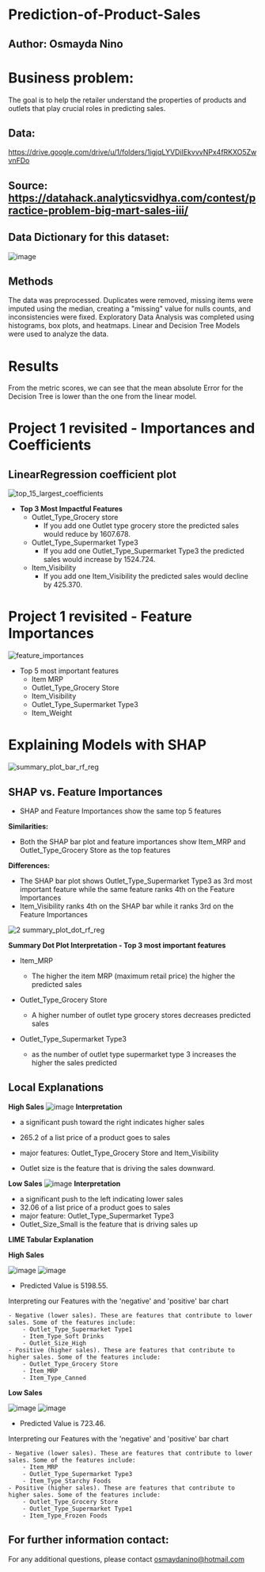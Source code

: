 # Prediction-of-Product-Sales

## Author: Osmayda Nino

# Business problem: 
The goal is to help the retailer understand the properties of products and outlets that play crucial roles in predicting sales.

## Data: 
https://drive.google.com/drive/u/1/folders/1igjqLYVDiIEkvvvNPx4fRKXO5ZwvnFDo
## Source: https://datahack.analyticsvidhya.com/contest/practice-problem-big-mart-sales-iii/

## Data Dictionary for this dataset:
![image](https://github.com/Osmayda/Prediction-of-Product-Sales/assets/129660519/3424c24c-a9be-46af-856d-7f1c11ddfa5d)

## Methods
The data was preprocessed. Duplicates were removed, missing items were imputed using the median, creating a "missing" value for nulls counts, and inconsistencies were fixed. 
Exploratory Data Analysis was completed using histograms, box plots, and heatmaps. 
Linear and Decision Tree Models were used to analyze the data.

# Results
From the metric scores, we can see that the mean absolute Error for the Decision Tree is lower than the one from the linear model. 

# Project 1 revisited - Importances and Coefficients
## LinearRegression coefficient plot
![top_15_largest_coefficients](https://github.com/Osmayda/Prediction-of-Product-Sales/assets/129660519/206fc0db-3bef-49de-b5c0-e3d316f49077)

- **Top 3 Most Impactful Features**
    - Outlet_Type_Grocery store
        - If you add one Outlet type grocery store the predicted sales would reduce by 1607.678.
    - Outlet_Type_Supermarket Type3
        - If you add one Outlet_Type_Supermarket Type3 the predicted sales would increase by 1524.724.
    - Item_Visibility
        - If you add one Item_Visibility the predicted sales would decline by 425.370.
# Project 1 revisited - Feature Importances
![feature_importances](https://github.com/Osmayda/Prediction-of-Product-Sales/assets/129660519/3622c8a5-a0f2-4ca3-83a2-e70294d81fbb)
- Top 5 most important features
    - Item MRP
    - Outlet_Type_Grocery Store
    - Item_Visibility
    - Outlet_Type_Supermarket Type3
    - Item_Weight

# Explaining Models with SHAP
![summary_plot_bar_rf_reg](https://github.com/Osmayda/Prediction-of-Product-Sales/assets/129660519/70d677a2-c7ef-4b25-acf3-92110339c53d)
## SHAP vs. Feature Importances
- SHAP and Feature Importances show the same top 5 features

**Similarities:**
- Both the SHAP bar plot and feature importances show Item_MRP and Outlet_Type_Grocery Store as the top features

**Differences:**
- The SHAP bar plot shows Outlet_Type_Supermarket Type3 as 3rd most important feature while the same feature ranks 4th on the Feature Importances
- Item_Visibility ranks 4th on the SHAP bar while it ranks 3rd on the Feature Importances

![2 summary_plot_dot_rf_reg](https://github.com/Osmayda/Prediction-of-Product-Sales/assets/129660519/50f798b7-bf93-4b11-b8ec-bbe191ceb9af)

**Summary Dot Plot Interpretation - Top 3 most important features**
- Item_MRP
    - The higher the item MRP (maximum retail price) the higher the predicted sales
      
- Outlet_Type_Grocery Store
    - A higher number of outlet type grocery stores decreases predicted sales
      
- Outlet_Type_Supermarket Type3
  
    - as the number of outlet type supermarket type 3 increases the higher the sales predicted

## **Local Explanations**
**High Sales**
![image](https://github.com/Osmayda/Prediction-of-Product-Sales/assets/129660519/0f69ee9d-74ba-49d8-b474-15e7fe744f1d)
**Interpretation**
- a significant push toward the right indicates higher sales
- 265.2 of a list price of a product goes to sales
- major features: Outlet_Type_Grocery Store and Item_Visibility


- Outlet size is the feature that is driving the sales downward.

**Low Sales**
![image](https://github.com/Osmayda/Prediction-of-Product-Sales/assets/129660519/20b5bb6f-61d6-46c1-8d78-452e281efdb2)
**Interpretation**
- a significant push to the left indicating lower sales
- 32.06 of a list price of a product goes to sales
- major feature: Outlet_Type_Supermarket Type3
- Outlet_Size_Small is the feature that is driving sales up


**LIME Tabular Explanation**

**High Sales**

![image](https://github.com/Osmayda/Prediction-of-Product-Sales/assets/129660519/49ba61d4-9c3d-4e90-be64-77e5dcf7f981)
![image](https://github.com/Osmayda/Prediction-of-Product-Sales/assets/129660519/bd865f8e-499f-4c16-bd1c-e684712d260c)
- Predicted Value is 5198.55. 

Interpreting our Features with the 'negative' and 'positive' bar chart

    - Negative (lower sales). These are features that contribute to lower sales. Some of the features include:
        - Outlet_Type_Supermarket Type1
        - Item_Type_Soft Drinks
        - Outlet_Size_High
    - Positive (higher sales). These are features that contribute to higher sales. Some of the features include: 
        - Outlet_Type_Grocery Store
        - Item_MRP
        - Item_Type_Canned

**Low Sales**

![image](https://github.com/Osmayda/Prediction-of-Product-Sales/assets/129660519/101c9861-915b-4532-978a-e54852c5a306)
![image](https://github.com/Osmayda/Prediction-of-Product-Sales/assets/129660519/7911afb9-7e40-4bb3-b2cb-95e67128841f)


- Predicted Value is 723.46. 

Interpreting our Features with the 'negative' and 'positive' bar chart

    - Negative (lower sales). These are features that contribute to lower sales. Some of the features include:
        - Item_MRP
        - Outlet_Type_Supermarket Type3
        - Item_Type_Starchy Foods
    - Positive (higher sales). These are features that contribute to higher sales. Some of the features include: 
        - Outlet_Type_Grocery Store
        - Outlet_Type_Supermarket Type1
        - Item_Type_Frozen Foods
        
## For further information contact:
For any additional questions, please contact osmaydanino@hotmail.com
